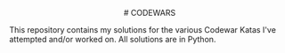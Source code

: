 <p align="center"># CODEWARS</p>

This repository contains my solutions for the various Codewar Katas I've attempted and/or worked on. All solutions are in Python.
